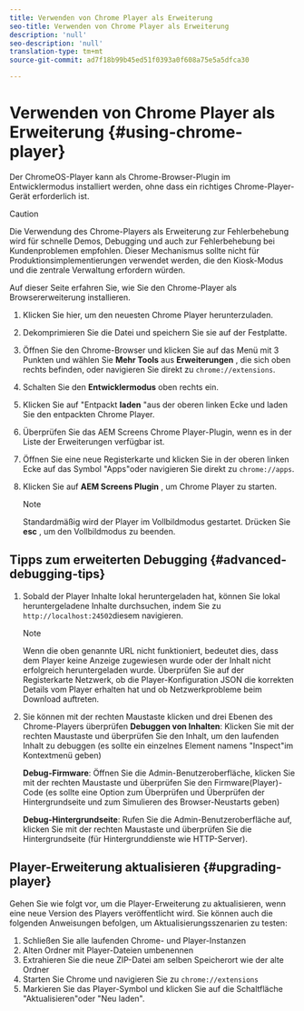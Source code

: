 ```yaml
---
title: Verwenden von Chrome Player als Erweiterung
seo-title: Verwenden von Chrome Player als Erweiterung
description: 'null'
seo-description: 'null'
translation-type: tm+mt
source-git-commit: ad7f18b99b45ed51f0393a0f608a75e5a5dfca30

---
```



# Verwenden von Chrome Player als Erweiterung {#using-chrome-player}

Der ChromeOS-Player kann als Chrome-Browser-Plugin im Entwicklermodus installiert werden, ohne dass ein richtiges Chrome-Player-Gerät erforderlich ist.

>[!CAUTION]
>
> Die Verwendung des Chrome-Players als Erweiterung zur Fehlerbehebung wird für schnelle Demos, Debugging und auch zur Fehlerbehebung bei Kundenproblemen empfohlen. Dieser Mechanismus sollte nicht für Produktionsimplementierungen verwendet werden, die den Kiosk-Modus und die zentrale Verwaltung erfordern würden.

Auf dieser Seite erfahren Sie, wie Sie den Chrome-Player als Browsererweiterung installieren.

1. Klicken Sie hier, um den neuesten Chrome Player herunterzuladen.

1. Dekomprimieren Sie die Datei und speichern Sie sie auf der Festplatte.

1. Öffnen Sie den Chrome-Browser und klicken Sie auf das Menü mit 3 Punkten und wählen Sie **Mehr Tools** aus **Erweiterungen** , die sich oben rechts befinden, oder navigieren Sie direkt zu `chrome://extensions`.

1. Schalten Sie den **Entwicklermodus** oben rechts ein.

1. Klicken Sie auf "Entpackt **laden** "aus der oberen linken Ecke und laden Sie den entpackten Chrome Player.

1. Überprüfen Sie das AEM Screens Chrome Player-Plugin, wenn es in der Liste der Erweiterungen verfügbar ist.

1. Öffnen Sie eine neue Registerkarte und klicken Sie in der oberen linken Ecke auf das Symbol "Apps"oder navigieren Sie direkt zu `chrome://apps`.

1. Klicken Sie auf **AEM Screens Plugin** , um Chrome Player zu starten.
   >[!NOTE]
   >
   > Standardmäßig wird der Player im Vollbildmodus gestartet. Drücken Sie **esc** , um den Vollbildmodus zu beenden.


## Tipps zum erweiterten Debugging {#advanced-debugging-tips}

1. Sobald der Player Inhalte lokal heruntergeladen hat, können Sie lokal heruntergeladene Inhalte durchsuchen, indem Sie zu `http://localhost:24502`diesem navigieren.

   >[!NOTE]
   >
   > Wenn die oben genannte URL nicht funktioniert, bedeutet dies, dass dem Player keine Anzeige zugewiesen wurde oder der Inhalt nicht erfolgreich heruntergeladen wurde. Überprüfen Sie auf der Registerkarte Netzwerk, ob die Player-Konfiguration JSON die korrekten Details vom Player erhalten hat und ob Netzwerkprobleme beim Download auftreten.

1. Sie können mit der rechten Maustaste klicken und drei Ebenen des Chrome-Players überprüfen
   **Debuggen von Inhalten**: Klicken Sie mit der rechten Maustaste und überprüfen Sie den Inhalt, um den laufenden Inhalt zu debuggen (es sollte ein einzelnes Element namens "Inspect"im Kontextmenü geben)

   **Debug-Firmware**: Öffnen Sie die Admin-Benutzeroberfläche, klicken Sie mit der rechten Maustaste und überprüfen Sie den Firmware(Player)-Code (es sollte eine Option zum Überprüfen und Überprüfen der Hintergrundseite und zum Simulieren des Browser-Neustarts geben)

   **Debug-Hintergrundseite**: Rufen Sie die Admin-Benutzeroberfläche auf, klicken Sie mit der rechten Maustaste und überprüfen Sie die Hintergrundseite (für Hintergrunddienste wie HTTP-Server).

## Player-Erweiterung aktualisieren {#upgrading-player}

Gehen Sie wie folgt vor, um die Player-Erweiterung zu aktualisieren, wenn eine neue Version des Players veröffentlicht wird. Sie können auch die folgenden Anweisungen befolgen, um Aktualisierungsszenarien zu testen:

1. Schließen Sie alle laufenden Chrome- und Player-Instanzen
1. Alten Ordner mit Player-Dateien umbenennen
1. Extrahieren Sie die neue ZIP-Datei am selben Speicherort wie der alte Ordner
1. Starten Sie Chrome und navigieren Sie zu `chrome://extensions`
1. Markieren Sie das Player-Symbol und klicken Sie auf die Schaltfläche "Aktualisieren"oder "Neu laden".